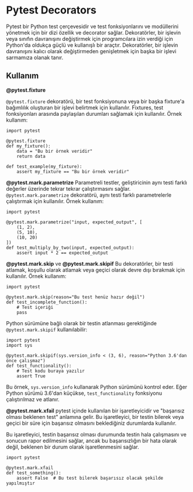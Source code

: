 # Pytest Decorators

Pytest bir Python test çerçevesidir ve test fonksiyonlarını ve modüllerini yönetmek için bir dizi özellik ve decorator sağlar.
Dekoratörler, bir işlevin veya sınıfın davranışını değiştirmek için programcılara izin verdiği için Python'da oldukça güçlü ve kullanışlı bir araçtır. Dekoratörler, bir işlevin davranışını kalıcı olarak değiştirmeden genişletmek için başka bir işlevi sarmamıza olanak tanır. 

## Kullanım

 **@pytest.fixture**

`@pytest.fixture` dekoratörü, bir test fonksiyonuna veya bir başka fixture'a bağımlılık oluşturan bir işlevi belirtmek için kullanılır. Fixtures, test fonksiyonları arasında paylaşılan durumları sağlamak için kullanılır. Örnek kullanım:

   
    import pytest
    
    @pytest.fixture
    def my_fixture():
        data = "Bu bir örnek veridir"
        return data
    
    def test_example(my_fixture):
        assert my_fixture == "Bu bir örnek veridir" 

**@pytest.mark.parametrize**
Parametreli testler, geliştiricinin aynı testi farklı değerler üzerinde tekrar tekrar çalıştırmasını sağlar. `@pytest.mark.parametrize` dekoratörü, aynı testi farklı parametrelerle çalıştırmak için kullanılır. Örnek kullanım:

    import pytest
    
    @pytest.mark.parametrize("input, expected_output", [
        (1, 2),
        (5, 10),
        (10, 20)
    ])
    def test_multiply_by_two(input, expected_output):
        assert input * 2 == expected_output



**@pytest.mark.skip**  ve **@pytest.mark.skipif**
Bu dekoratörler, bir testi atlamak, koşullu olarak atlamak veya geçici olarak devre dışı bırakmak için kullanılır. Örnek kullanım:

    import pytest
    
    @pytest.mark.skip(reason="Bu test henüz hazır değil")
    def test_incomplete_function():
        # Test içeriği
        pass



Python sürümüne bağlı olarak bir testin atlanması gerektiğinde `@pytest.mark.skipif` kullanılabilir:

    import pytest
    import sys
    
    @pytest.mark.skipif(sys.version_info < (3, 6), reason="Python 3.6'dan önce çalışmaz")
    def test_functionality():
        # Test kodu buraya yazılır
        assert True

Bu örnek, `sys.version_info` kullanarak Python sürümünü kontrol eder. Eğer Python sürümü 3.6'dan küçükse, `test_functionality` fonksiyonu çalıştırılmaz ve atlanır.


**@pytest.mark.xfail** pytest içinde kullanılan bir işaretleyicidir ve "başarısız olması beklenen test" anlamına gelir. Bu işaretleyici, bir testin bilerek veya geçici bir süre için başarısız olmasını beklediğiniz durumlarda kullanılır.

Bu işaretleyici, testin başarısız olması durumunda testin hala çalışmasını ve sonucun rapor edilmesini sağlar, ancak bu başarısızlığın bir hata olarak değil, beklenen bir durum olarak işaretlenmesini sağlar.

    import pytest
    
    @pytest.mark.xfail
    def test_something():
        assert False  # Bu test bilerek başarısız olacak şekilde yapılmıştır

